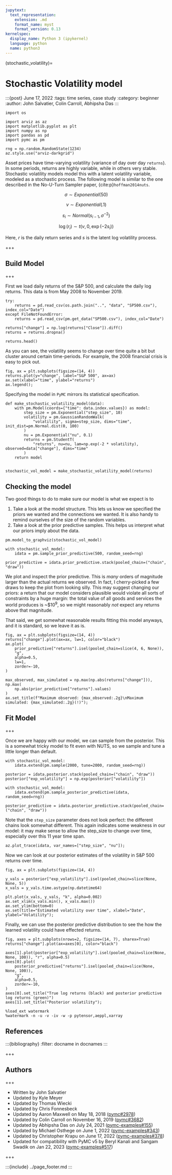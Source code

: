 ```yaml
---
jupytext:
  text_representation:
    extension: .md
    format_name: myst
    format_version: 0.13
kernelspec:
  display_name: Python 3 (ipykernel)
  language: python
  name: python3
---
```


(stochastic_volatility)=
# Stochastic Volatility model

:::{post} June 17, 2022
:tags: time series, case study
:category: beginner
:author: John Salvatier, Colin Carroll, Abhipsha Das
:::

```{code-cell} ipython3
import os

import arviz as az
import matplotlib.pyplot as plt
import numpy as np
import pandas as pd
import pymc as pm

rng = np.random.RandomState(1234)
az.style.use("arviz-darkgrid")
```

Asset prices have time-varying volatility (variance of day over day `returns`). In some periods, returns are highly variable, while in others very stable. Stochastic volatility models model this with a latent volatility variable, modeled as a stochastic process. The following model is similar to the one described in the No-U-Turn Sampler paper, {cite:p}`hoffman2014nuts`.

$$ \sigma \sim Exponential(50) $$

$$ \nu \sim Exponential(.1) $$

$$ s_i \sim Normal(s_{i-1}, \sigma^{-2}) $$

$$ \log(r_i) \sim t(\nu, 0, \exp(-2 s_i)) $$

Here, $r$ is the daily return series and $s$ is the latent log volatility process.

+++

## Build Model

+++

First we load daily returns of the S&P 500, and calculate the daily log returns. This data is from May 2008 to November 2019.

```{code-cell} ipython3
try:
    returns = pd.read_csv(os.path.join("..", "data", "SP500.csv"), index_col="Date")
except FileNotFoundError:
    returns = pd.read_csv(pm.get_data("SP500.csv"), index_col="Date")

returns["change"] = np.log(returns["Close"]).diff()
returns = returns.dropna()

returns.head()
```

As you can see, the volatility seems to change over time quite a bit but cluster around certain time-periods. For example, the 2008 financial crisis is easy to pick out.

```{code-cell} ipython3
fig, ax = plt.subplots(figsize=(14, 4))
returns.plot(y="change", label="S&P 500", ax=ax)
ax.set(xlabel="time", ylabel="returns")
ax.legend();
```

Specifying the model in `PyMC` mirrors its statistical specification.

```{code-cell} ipython3
def make_stochastic_volatility_model(data):
    with pm.Model(coords={"time": data.index.values}) as model:
        step_size = pm.Exponential("step_size", 10)
        volatility = pm.GaussianRandomWalk(
            "volatility", sigma=step_size, dims="time", init_dist=pm.Normal.dist(0, 100)
        )
        nu = pm.Exponential("nu", 0.1)
        returns = pm.StudentT(
            "returns", nu=nu, lam=np.exp(-2 * volatility), observed=data["change"], dims="time"
        )
    return model


stochastic_vol_model = make_stochastic_volatility_model(returns)
```

## Checking the model

Two good things to do to make sure our model is what we expect is to 
1. Take a look at the model structure. This lets us know we specified the priors we wanted and the connections we wanted. It is also handy to remind ourselves of the size of the random variables.
2. Take a look at the prior predictive samples. This helps us interpret what our priors imply about the data.

```{code-cell} ipython3
pm.model_to_graphviz(stochastic_vol_model)
```

```{code-cell} ipython3
with stochastic_vol_model:
    idata = pm.sample_prior_predictive(500, random_seed=rng)

prior_predictive = idata.prior_predictive.stack(pooled_chain=("chain", "draw"))
```

We plot and inspect the prior predictive. This is *many* orders of magnitude larger than the actual returns we observed. In fact, I cherry-picked a few draws to keep the plot from looking silly. This may suggest changing our priors: a return that our model considers plausible would violate all sorts of constraints by a huge margin: the total value of all goods and services the world produces is ~$\$10^9$, so we might reasonably *not* expect any returns above that magnitude.

That said, we get somewhat reasonable results fitting this model anyways, and it is standard, so we leave it as is.

```{code-cell} ipython3
fig, ax = plt.subplots(figsize=(14, 4))
returns["change"].plot(ax=ax, lw=1, color="black")
ax.plot(
    prior_predictive["returns"].isel(pooled_chain=slice(4, 6, None)),
    "g",
    alpha=0.5,
    lw=1,
    zorder=-10,
)

max_observed, max_simulated = np.max(np.abs(returns["change"])), np.max(
    np.abs(prior_predictive["returns"].values)
)
ax.set_title(f"Maximum observed: {max_observed:.2g}\nMaximum simulated: {max_simulated:.2g}(!)");
```

## Fit Model

+++

Once we are happy with our model, we can sample from the posterior. This is a somewhat tricky model to fit even with NUTS, so we sample and tune a little longer than default.

```{code-cell} ipython3
with stochastic_vol_model:
    idata.extend(pm.sample(2000, tune=2000, random_seed=rng))

posterior = idata.posterior.stack(pooled_chain=("chain", "draw"))
posterior["exp_volatility"] = np.exp(posterior["volatility"])
```

```{code-cell} ipython3
with stochastic_vol_model:
    idata.extend(pm.sample_posterior_predictive(idata, random_seed=rng))

posterior_predictive = idata.posterior_predictive.stack(pooled_chain=("chain", "draw"))
```

Note that the `step_size` parameter does not look perfect: the different chains look somewhat different. This again indicates some weakness in our model: it may make sense to allow the step_size to change over time, especially over this 11 year time span.

```{code-cell} ipython3
az.plot_trace(idata, var_names=["step_size", "nu"]);
```

Now we can look at our posterior estimates of the volatility in S&P 500 returns over time.

```{code-cell} ipython3
fig, ax = plt.subplots(figsize=(14, 4))

y_vals = posterior["exp_volatility"].isel(pooled_chain=slice(None, None, 5))
x_vals = y_vals.time.astype(np.datetime64)

plt.plot(x_vals, y_vals, "k", alpha=0.002)
ax.set_xlim(x_vals.min(), x_vals.max())
ax.set_ylim(bottom=0)
ax.set(title="Estimated volatility over time", xlabel="Date", ylabel="Volatility");
```

Finally, we can use the posterior predictive distribution to see the how the learned volatility could have effected returns.

```{code-cell} ipython3
fig, axes = plt.subplots(nrows=2, figsize=(14, 7), sharex=True)
returns["change"].plot(ax=axes[0], color="black")

axes[1].plot(posterior["exp_volatility"].isel(pooled_chain=slice(None, None, 100)), "r", alpha=0.5)
axes[0].plot(
    posterior_predictive["returns"].isel(pooled_chain=slice(None, None, 100)),
    "g",
    alpha=0.5,
    zorder=-10,
)
axes[0].set_title("True log returns (black) and posterior predictive log returns (green)")
axes[1].set_title("Posterior volatility");
```

```{code-cell} ipython3
%load_ext watermark
%watermark -n -u -v -iv -w -p pytensor,aeppl,xarray
```

## References

:::{bibliography}
:filter: docname in docnames
:::

+++

## Authors

+++

* Written by John Salvatier
* Updated by Kyle Meyer
* Updated by Thomas Wiecki
* Updated by Chris Fonnesbeck
* Updated by Aaron Maxwell on May 18, 2018 ([pymc#2978](https://github.com/pymc-devs/pymc/pull/2978))
* Updated by Colin Carroll on November 16, 2019 ([pymc#3682](https://github.com/pymc-devs/pymc/pull/3682))
* Updated by Abhipsha Das on July 24, 2021 ([pymc-examples#155](https://github.com/pymc-devs/pymc-examples/pull/155))
* Updated by Michael Osthege on June 1, 2022 ([pymc-examples#343](https://github.com/pymc-devs/pymc-examples/pull/343))
* Updated by Christopher Krapu on June 17, 2022 ([pymc-examples#378](https://github.com/pymc-devs/pymc-examples/pull/378))
* Updated for compatibility with PyMC v5 by Beryl Kanali and Sangam Swadik on Jan 22, 2023 ([pymc-examples#517](https://github.com/pymc-devs/pymc-examples/pull/517))

+++

:::{include} ../page_footer.md
:::
